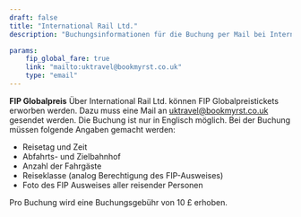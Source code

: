 ```yaml
---
draft: false
title: "International Rail Ltd."
description: "Buchungsinformationen für die Buchung per Mail bei International Rail Ltd."

params:
    fip_global_fare: true
    link: "mailto:uktravel@bookmyrst.co.uk"
    type: "email"
---
```


**FIP Globalpreis**
Über International Rail Ltd. können FIP Globalpreistickets erworben werden. Dazu muss eine Mail an [uktravel@bookmyrst.co.uk](mailto:uktravel@bookmyrst.co.uk) gesendet werden. Die Buchung ist nur in Englisch möglich. Bei der Buchung müssen folgende Angaben gemacht werden:
  - Reisetag und Zeit
  - Abfahrts- und Zielbahnhof
  - Anzahl der Fahrgäste
  - Reiseklasse (analog Berechtigung des FIP-Ausweises)
  - Foto des FIP Ausweises aller reisender Personen

Pro Buchung wird eine Buchungsgebühr von 10 £ erhoben.
